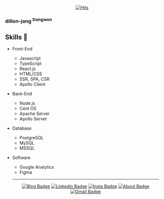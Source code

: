 <div align=center>
  
  <!-- Generate Hits : https://hits.seeyoufarm.com/ -->
  
[![Hits](https://hits.seeyoufarm.com/api/count/incr/badge.svg?url=https%3A%2F%2Fgithub.com%2Fdillonmemo)](https://hits.seeyoufarm.com)

</div>

### dillon-jang <sup>Dongwon</sup>

<!--
**DillonMemo/dillon-jang** is a ✨ _special_ ✨ repository because its `README.md` (this file) appears on your GitHub profile.

Here are some ideas to get you started:

- 🔭 I’m currently working on ...
- 🌱 I’m currently learning ...
- 👯 I’m looking to collaborate on ...
- 🤔 I’m looking for help with ...
- 💬 Ask me about ...
- 📫 How to reach me: ...
- 😄 Pronouns: ...
- ⚡ Fun fact: ...
-->

## Skills 🤔

- Front-End
  - Javascript
  - TypeScript
  - React.js
  - HTML/CSS
  - SSR, SPA, CSR
  - Apollo Client
- Back-End
  - Node.js
  - Cent OS
  - Apache Server
  - Apollo Server
- Database
  - PostgreSQL
  - MySQL
  - MSSQL
- Software
  - Google Analytics
  - Figma
  
  ---
  
  <div align=center>
  
  <!-- Generate Badge : https://shields.io/ & Icons : https://simpleicons.org/ -->
  
  [![Blog Badge](http://img.shields.io/badge/Blog-black?style=flat-square&logo=github&link=https://dillonmemo.github.io/)](https://dillonmemo.github.io/)
  [![Linkedin Badge](https://img.shields.io/badge/LinkedIn-blue?style=flat-square&logo=Linkedin&logoColor=white&link=https://www.linkedin.com/in/dillon-jang-b63939170/)](https://www.linkedin.com/in/dillon-jang-b63939170/)
  [![Insta Badge](http://img.shields.io/badge/Instagram-E4405F?style=flat-square&logo=Instagram&logoColor=white&link=https://www.instagram.com/dillon_jang/)](https://www.instagram.com/dillon_jang/)
  [![About Badge](http://img.shields.io/badge/About-8D6748?style=flat-square&logo=Mocha&logoColor=white&link=https://www.notion.so/dillonmemo/Dillon-Jang-350949ffdcf44916aa0c48cae42f94ef)](https://www.notion.so/dillonmemo/Dillon-Jang-350949ffdcf44916aa0c48cae42f94ef)
  [![Gmail Badge](https://img.shields.io/badge/Gmail-d14836?style=flat-square&logo=Gmail&logoColor=white&link=mailto:arta1069@gmail.com)](mailto:arta1069@gmail.com)
  
  </div>

